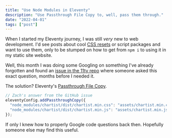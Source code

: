 ```yaml
---
title: "Use Node Modules in Eleventy"
description: "Use Passthrough File Copy to, well, pass them through."
date: "2022-04-01"
tags: ["post"]
---
```


When I started my Eleventy journey, I was still _very_ new to web development. I'd see posts about cool [CSS resets](https://piccalil.li/blog/a-modern-css-reset/) or script packages and want to use them, only to be stumped on how to get from `npm i` to using it in my static site website.

Well, this month I was doing some Googling on something I've already forgotten and found an [issue in the 11ty repo](https://github.com/11ty/eleventy/issues/768) where someone asked this exact question, months before I needed it.

The solution? Eleventy's [Passthrough File Copy](https://www.11ty.dev/docs/copy/).

```js
// Zach's answer from the GitHub issue
eleventyConfig.addPassthroughCopy({
  "node_modules/chartist/dist/chartist.min.css": "assets/chartist.min.css",
  "node_modules/chartist/dist/chartist.min.js": "assets/chartist.min.js",
});
```

If only I knew how to properly Google code questions back then. Hopefully someone else may find this useful.
